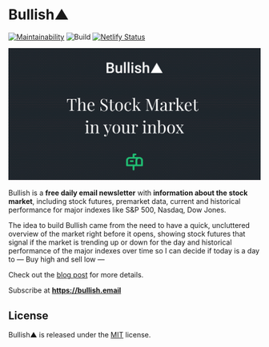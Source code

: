 # Bullish▲
[![Maintainability](https://api.codeclimate.com/v1/badges/74ac1ec726ae27d0e56e/maintainability)](https://codeclimate.com/github/eduardosasso/bullish/maintainability)
![Build](https://github.com/eduardosasso/bullish/workflows/Build/badge.svg)
[![Netlify Status](https://api.netlify.com/api/v1/badges/35ca47d4-18a3-4e4a-afbb-3405904143f0/deploy-status)](https://app.netlify.com/sites/bullish/deploys)

![Email screenshot](/site/assets/share/social1.png)

Bullish is a **free daily email newsletter** with **information about the stock market**, including stock futures, premarket data, current and historical performance for major indexes like S&P 500, Nasdaq, Dow Jones.

The idea to build Bullish came from the need to have a quick, uncluttered overview of the market right before it opens, showing stock futures that signal if the market is trending up or down for the day and historical performance of the major indexes over time so I can decide if today is a day to  — Buy high and sell low —

Check out the [blog post](https://eduardosasso.co/blog/turning-my-obsession-in-the-stock-market-into-a-side-project/) for more details.

Subscribe at **https://bullish.email**

## License
Bullish▲ is released under the [MIT](/LICENSE) license.
